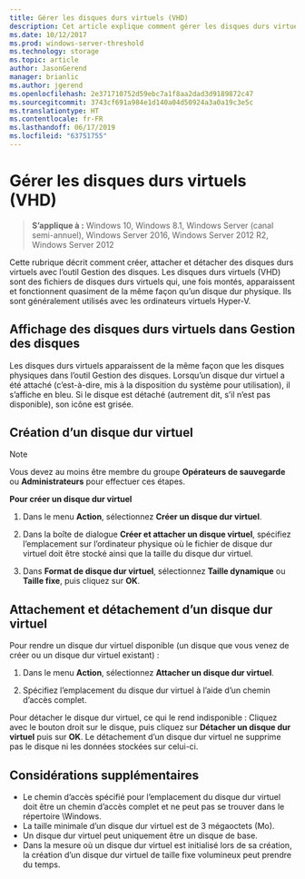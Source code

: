 ```yaml
---
title: Gérer les disques durs virtuels (VHD)
description: Cet article explique comment gérer les disques durs virtuels
ms.date: 10/12/2017
ms.prod: windows-server-threshold
ms.technology: storage
ms.topic: article
author: JasonGerend
manager: brianlic
ms.author: jgerend
ms.openlocfilehash: 2e371710752d59ebc7a1f8aa2dad3d9189872c47
ms.sourcegitcommit: 3743cf691a984e1d140a04d50924a3a0a19c3e5c
ms.translationtype: HT
ms.contentlocale: fr-FR
ms.lasthandoff: 06/17/2019
ms.locfileid: "63751755"
---
```

# <a name="manage-virtual-hard-disks-vhd"></a>Gérer les disques durs virtuels (VHD)

> **S’applique à :** Windows 10, Windows 8.1, Windows Server (canal semi-annuel), Windows Server 2016, Windows Server 2012 R2, Windows Server 2012

Cette rubrique décrit comment créer, attacher et détacher des disques durs virtuels avec l’outil Gestion des disques. Les disques durs virtuels (VHD) sont des fichiers de disques durs virtuels qui, une fois montés, apparaissent et fonctionnent quasiment de la même façon qu’un disque dur physique. Ils sont généralement utilisés avec les ordinateurs virtuels Hyper-V. 

## <a name="viewing-vhds-in-disk-management"></a>Affichage des disques durs virtuels dans Gestion des disques

Les disques durs virtuels apparaissent de la même façon que les disques physiques dans l’outil Gestion des disques. Lorsqu’un disque dur virtuel a été attaché (c’est-à-dire, mis à la disposition du système pour utilisation), il s’affiche en bleu. Si le disque est détaché (autrement dit, s’il n’est pas disponible), son icône est grisée.

## <a name="creating-a-vhd"></a>Création d’un disque dur virtuel

> [!NOTE]
> Vous devez au moins être membre du groupe **Opérateurs de sauvegarde** ou **Administrateurs** pour effectuer ces étapes.

**Pour créer un disque dur virtuel**

1.  Dans le menu **Action**, sélectionnez **Créer un disque dur virtuel**.

2.  Dans la boîte de dialogue **Créer et attacher un disque virtuel**, spécifiez l’emplacement sur l’ordinateur physique où le fichier de disque dur virtuel doit être stocké ainsi que la taille du disque dur virtuel.

3.  Dans **Format de disque dur virtuel**, sélectionnez **Taille dynamique** ou **Taille fixe**, puis cliquez sur **OK**.

## <a name="attaching-and-detaching-a-vhd"></a>Attachement et détachement d’un disque dur virtuel

Pour rendre un disque dur virtuel disponible (un disque que vous venez de créer ou un disque dur virtuel existant) : 

1. Dans le menu **Action**, sélectionnez **Attacher un disque dur virtuel**.

2. Spécifiez l’emplacement du disque dur virtuel à l’aide d’un chemin d’accès complet.

Pour détacher le disque dur virtuel, ce qui le rend indisponible : Cliquez avec le bouton droit sur le disque, puis cliquez sur **Détacher un disque dur virtuel** puis sur **OK**. Le détachement d’un disque dur virtuel ne supprime pas le disque ni les données stockées sur celui-ci.

## <a name="additional-considerations"></a>Considérations supplémentaires

-   Le chemin d’accès spécifié pour l’emplacement du disque dur virtuel doit être un chemin d’accès complet et ne peut pas se trouver dans le répertoire \\Windows.
-   La taille minimale d’un disque dur virtuel est de 3 mégaoctets (Mo).
-   Un disque dur virtuel peut uniquement être un disque de base.
-   Dans la mesure où un disque dur virtuel est initialisé lors de sa création, la création d’un disque dur virtuel de taille fixe volumineux peut prendre du temps.
